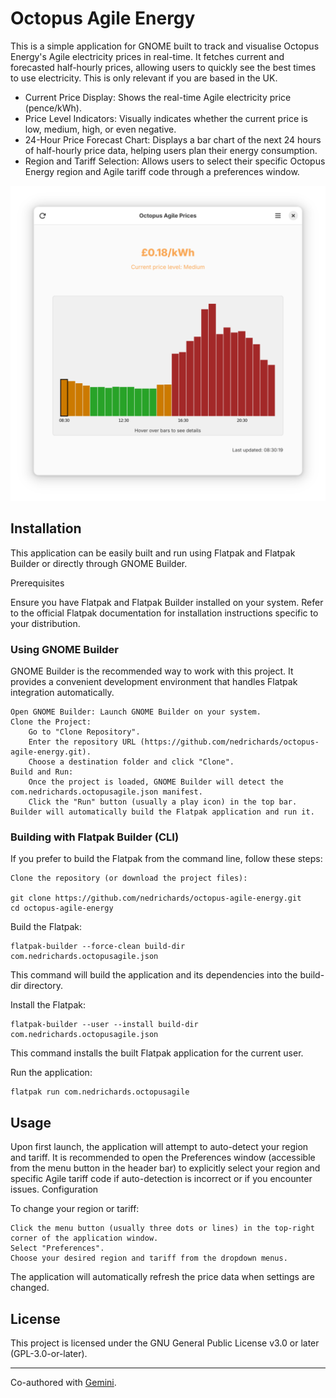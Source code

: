 # Octopus Agile Energy

This is a simple application for GNOME built to track and visualise Octopus Energy's Agile electricity prices in real-time. It fetches current and forecasted half-hourly prices, allowing users to quickly see the best times to use electricity. This is only relevant if you are based in the UK.

* Current Price Display: Shows the real-time Agile electricity price (pence/kWh).
* Price Level Indicators: Visually indicates whether the current price is low, medium, high, or even negative.
* 24-Hour Price Forecast Chart: Displays a bar chart of the next 24 hours of half-hourly price data, helping users plan their energy consumption.
* Region and Tariff Selection: Allows users to select their specific Octopus Energy region and Agile tariff code through a preferences window.

![The application interface, showing the current price and a graph of future prices](data/octopus-agile-screenshot.png "Application screenshot")

## Installation

This application can be easily built and run using Flatpak and Flatpak Builder or directly through GNOME Builder.

Prerequisites

Ensure you have Flatpak and Flatpak Builder installed on your system. Refer to the official Flatpak documentation for installation instructions specific to your distribution.

### Using GNOME Builder

GNOME Builder is the recommended way to work with this project. It provides a convenient development environment that handles Flatpak integration automatically.

    Open GNOME Builder: Launch GNOME Builder on your system.
    Clone the Project:
        Go to "Clone Repository".
        Enter the repository URL (https://github.com/nedrichards/octopus-agile-energy.git).
        Choose a destination folder and click "Clone".
    Build and Run:
        Once the project is loaded, GNOME Builder will detect the com.nedrichards.octopusagile.json manifest.
        Click the "Run" button (usually a play icon) in the top bar. Builder will automatically build the Flatpak application and run it.

### Building with Flatpak Builder (CLI)

If you prefer to build the Flatpak from the command line, follow these steps:

    Clone the repository (or download the project files):

    git clone https://github.com/nedrichards/octopus-agile-energy.git
    cd octopus-agile-energy

Build the Flatpak:

    flatpak-builder --force-clean build-dir com.nedrichards.octopusagile.json

This command will build the application and its dependencies into the build-dir directory.

Install the Flatpak:

    flatpak-builder --user --install build-dir com.nedrichards.octopusagile.json

This command installs the built Flatpak application for the current user.

Run the application:

    flatpak run com.nedrichards.octopusagile

## Usage

Upon first launch, the application will attempt to auto-detect your region and tariff. It is recommended to open the Preferences window (accessible from the menu button in the header bar) to explicitly select your region and specific Agile tariff code if auto-detection is incorrect or if you encounter issues.
Configuration

To change your region or tariff:

    Click the menu button (usually three dots or lines) in the top-right corner of the application window.
    Select "Preferences".
    Choose your desired region and tariff from the dropdown menus.

The application will automatically refresh the price data when settings are changed.

## License

This project is licensed under the GNU General Public License v3.0 or later (GPL-3.0-or-later).

---

Co-authored with [Gemini](https://github.com/google-gemini/gemini-cli).
